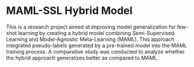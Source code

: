 # MAML-SSL Hybrid Model
This is a research project aimed at improving model generalization for few-shot learning by creating a hybrid model combining Semi-Supervised Learning and Model-Agnostic Meta-Learning (MAML). This approach integrated pseudo-labels generated by a pre-trained model into the MAML training process. A comparative study was conducted to analyze whether the hybrid approach generalizes better as compared to MAML.
